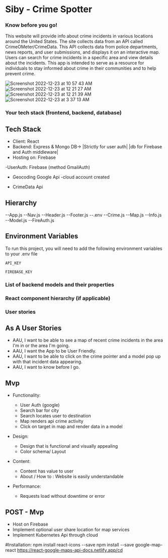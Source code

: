 # Siby - Crime Spotter
### Know before you go!

This website will provide info about crime incidents in various locations around 
the United States. The site collects data from an API called CrimeOMeter/CrimeData. This API 
collects data from police departments, news reports, and user submissions, and 
displays it on an interactive map. Users can search for crime incidents in a specific 
area and view details about the incidents. This app is intended to serve as a resource for 
individuals to stay informed about crime in their communities and to help prevent crime.

![Screenshot 2022-12-23 at 10 57 43 AM](https://media.git.generalassemb.ly/user/45837/files/54f5670c-d1e6-4bf1-acf4-9506baee0eb2)
![Screenshot 2022-12-23 at 12 21 27 AM](https://media.git.generalassemb.ly/user/45837/files/c1205f93-82be-4050-b5b6-1fd923f0cc6a)
![Screenshot 2022-12-23 at 12 21 39 AM](https://media.git.generalassemb.ly/user/45837/files/73049337-de91-481e-b7a7-404520befc26)
![Screenshot 2022-12-23 at 3 37 13 AM](https://media.git.generalassemb.ly/user/45837/files/f86aa382-eefb-4fa4-b8a7-5aa2debc7f53)

### Your tech stack (frontend, backend, database)
## Tech Stack

- Client: React
- Backend: Express & Mongo DB-> |Strictly for user auth| |db for Firebase and Auth middleware|
- Hosting on: Firebase

-UserAuth: Firebase (method GmailAuth)

- Geocoding Google Api
    -cloud account created

- CrimeData Api 

## Hierarchy
 --App.js
 --Nav.js
 --Header.js
 --Footer.js
 --.env
 --Crime.js
 --Map.js
 --Info.js
 --Model.js
 --FireAuth.js


## Environment Variables

To run this project, you will need to add the following environment variables to your .env file

`API_KEY`

`FIREBASE_KEY`
### List of backend models and their properties

### React component hierarchy (if applicable)

### User stories
## As A User Stories

- AAU, I want to be able to see a map of recent crime incidents in the area I'm in or the area I'm going.
- AAU, I want the App to be User Friendly.
- AAU, I want to be able to click on the crime pointer and a model pop up with that incident data appearing.
- AAU, I want to know before I go. 


## Mvp
- Functionality:
    - User Auth (google)
    - Search bar for city
    - Search locates user to destination 
    - Map renders api crime activity
    - Click on target in map and render data in a model

- Design: 
    - Design that is functional and visually appealing
    - Color schema/ Layout

- Content: 
    - Content has value to user
    - About / How to : Website is easily understandable

- Performance:
    - Requests load without downtime or error 
 

## POST - Mvp
- Host on Firebase 
- Implement optional user share location for map services
- Implement Kubernetes Api through cloud



#Installation:
npm install react-icons --save
npm install --save google-map-react
https://react-google-maps-api-docs.netlify.app/cd
